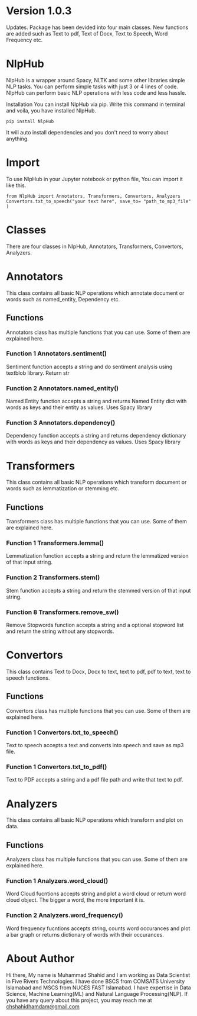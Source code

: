 # Version 1.0.3

Updates.
Package has been devided into four main classes. New functions are added such as Text to pdf, Text of Docx, Text to Speech, Word Frequency etc.



# NlpHub

NlpHub is a wrapper around Spacy, NLTK and some other libraries simple NLP tasks. You can perform simple tasks with just 3 or 4 lines of code. NlpHub can perform basic NLP operations with less code and less hassle.

Installation
You can install NlpHub via pip. Write this command in terminal and voila, you have installed NlpHub.

    pip install NlpHub
   

It will auto install dependencies and you don't need to worry about anything.

# Import
To use NlpHub in your Jupyter notebook or python file, You can import it like this.

    from NlpHub import Annotators, Transformers, Convertors, Analyzers
    Convertors.txt_to_speech("your text here", save_to= "path_to_mp3_file" )

# Classes
There are four classes in NlpHub, Annotators, Transformers, Convertors, Analyzers.


# Annotators
This class contains all basic NLP operations which annotate document or words such as named_entity, Dependency etc.

## Functions
Annotators class has multiple functions that you can use. Some of them are explained here.

### Function 1 Annotators.sentiment()
Sentiment function accepts a string and do sentiment analysis using textblob library. Return str

### Function 2 Annotators.named_entity()
Named Entity function accepts a string and returns Named Entity dict with words as keys and their entity as values. Uses Spacy library

### Function 3 Annotators.dependency()
Dependency function accepts a string and returns dependency dictionary with words as keys and their dependency as values. Uses Spacy library


# Transformers
This class contains all basic NLP operations which transform document or words such as lemmatization or stemming etc.

## Functions
Transformers class has multiple functions that you can use. Some of them are explained here.

### Function 1 Transformers.lemma()
Lemmatization function accepts a string and return the lemmatized version of that input string.

### Function 2 Transformers.stem()
Stem function accepts a string and return the stemmed version of that input string.

### Function 8 Transformers.remove_sw()
Remove Stopwords function accepts a string and a optional stopword list  and return the string without any stopwords.


# Convertors
This class contains Text to Docx, Docx to text, text to pdf, pdf to text, text to speech functions.

## Functions
Convertors class has multiple functions that you can use. Some of them are explained here.

### Function 1 Convertors.txt_to_speech()
Text to speech accepts a text and converts into speech and save as mp3 file.

### Function 1 Convertors.txt_to_pdf()
Text to PDF accepts a string and a pdf file path and write that text to pdf.

# Analyzers
This class contains all basic NLP operations which transform and plot on data.

## Functions
Analyzers class has multiple functions that you can use. Some of them are explained here.

### Function 1 Analyzers.word_cloud()
Word Cloud fucntions accepts string and plot a word cloud or return word cloud object. The bigger a word, the more important it is.

### Function 2 Analyzers.word_frequency()
Word frequency fucntions accepts string, counts word occurances and plot a bar graph or returns dictionary of words with their occurances. 




# About Author
Hi there, My name is Muhammad Shahid and I am working as Data Scientist in Five Rivers Technologies. I have done BSCS from COMSATS University Islamabad and MSCS from NUCES FAST Islamabad. I have expertise in Data Science, Machine Learning(ML) and Natural Language Processing(NLP). If you have any query about this project, you may reach me at chshahidhamdam@gmail.com

